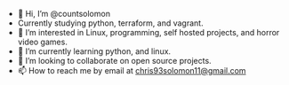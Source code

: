 - 👋 Hi, I’m @countsolomon
- Currently studying python, terraform, and vagrant. 
- 👀 I’m interested in Linux, programming, self hosted projects, and horror video games. 
- 🌱 I’m currently learning python, and linux. 
- 💞️ I’m looking to collaborate on open source projects.
- 📫 How to reach me by email at chris93solomon11@gmail.com

<!---
countsolomon/countsolomon is a ✨ special ✨ repository because its `README.md` (this file) appears on your GitHub profile.
You can click the Preview link to take a look at your changes.
--->
